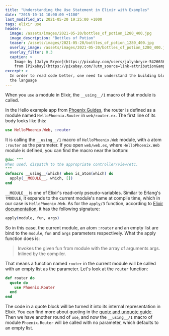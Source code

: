 ```yaml
---
title: "Understanding the Use Statement in Elixir with Examples"
date: "2015-10-14 10:00:00 +1100"
last_modified_at: 2021-05-20 19:25:00 +1000
tags: elixir use
header:
  image: /assets/images/2021-05-20/bottles_of_potion_1280_400.jpg
  image_description: "Bottles of Potion"
  teaser: /assets/images/2021-05-20/bottles_of_potion_1280_400.jpg
  overlay_image: /assets/images/2021-05-20/bottles_of_potion_1280_400.jpg
  overlay_filter: 0.3
  caption: >
    Image by [Jalyn Bryce](https://pixabay.com/users/jalynbryce-5426636/?utm_source=link-attribution&amp;utm_medium=referral&amp;utm_campaign=image&amp;utm_content=4387824)
    from [Pixabay](https://pixabay.com/?utm_source=link-attribution&amp;utm_medium=referral&amp;utm_campaign=image&amp;utm_content=4387824)
excerpt: >
  In order to read code better, one need to understand the building blocks of
  the language
---
```


When you `use` a module in Elixir, the `__using__/1` macro of that module is
called.

In the Hello example app from [Phoenix Guides][], the router is defined as a
module named `HelloPhoenix.Router` in `web/router.ex`. The first line of its
body looks like this:

```elixir
use HelloPhoenix.Web, :router
```

It is calling the `__using__/1` macro of `HelloPhoenix.Web` module, with a atom
`:router` as the parameter. If you open `web/web.ex`, where `HelloPhoenix.Web`
module is defined, you can find the macro near the bottom:

```elixir
@doc """
When used, dispatch to the appropriate controller/view/etc.
"""
defmacro __using__(which) when is_atom(which) do
  apply(__MODULE__, which, [])
end
```

`__MODULE__` is one of Elixir's read-only pseudo-variables. Similar to Erlang's
`?MODULE`, it expands to the current module's name at compile time, which in our
case is `HelloPhoenix.Web`. As for the `apply/3` function, according to [Elixir
documentation][apply docs], it has the following signature:

```elixir
apply(module, fun, args)
```

So in this case, the current module, an atom `:router` and an empty list are
bind to the `module`, `fun` and `args` parameters respectively. What the apply
function does is:

> Invokes the given fun from module with the array of arguments args. Inlined by
> the compiler.

That means a function named `router` in the current module will be called with
an empty list as the parameter. Let's look at the `router` function:

```elixir
def router do
  quote do
    use Phoenix.Router
  end
end
```

The code in a quote block will be turned it into its internal representation in
Elixir. You can find more about quoting in the [quote and unquote guide][]. Then
we have another round of `use`, and now the `__using__/1` macro of module
`Phoenix.Router` will be called with no parameter, which defaults to an empty
list.

[Phoenix Guides]: https://hexdocs.pm/phoenix/up_and_running.html
[apply docs]: https://hexdocs.pm/elixir/Kernel.html#apply/3
[quote and unquote guide]: http://elixir-lang.org/getting-started/meta/quote-and-unquote.html
